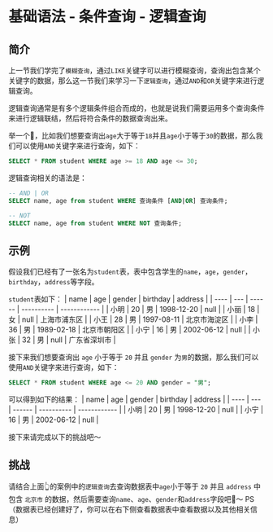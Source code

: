 # 基础语法 - 条件查询 - 逻辑查询

## 简介

上一节我们学完了`模糊查询`，通过`LIKE`关键字可以进行模糊查询，查询出包含某个关键字的数据，那么这一节我们来学习一下`逻辑查询`，通过`AND`和`OR`关键字来进行逻辑查询。

逻辑查询通常是有多个逻辑条件组合而成的，也就是说我们需要运用多个查询条件来进行逻辑联结，然后将符合条件的数据查询出来。

举一个🌰，比如我们想要查询出`age`大于等于`18`并且`age`小于等于`30`的数据，那么我们可以使用`AND`关键字来进行查询，如下：

```sql
SELECT * FROM student WHERE age >= 18 AND age <= 30;
```

逻辑查询相关的语法是：

```sql
-- AND | OR
SELECT name, age from student WHERE 查询条件 [AND|OR] 查询条件;

-- NOT
SELECT name, age from student WHERE NOT 查询条件;
```

## 示例

假设我们已经有了一张名为`student`表，表中包含学生的`name`，`age`，`gender`，`birthday`，`address`等字段。

`student`表如下：
| name | age | gender | birthday | address |
| ---- | --- | ------ | ---------- | ------------ |
| 小明 | 20 | 男 | 1998-12-20 | null |
| 小丽 | 18 | 女 | null | 上海市浦东区 |
| 小王 | 28 | 男 | 1997-08-11 | 北京市海淀区 |
| 小李 | 36 | 男 | 1989-02-18 | 北京市朝阳区 |
| 小宁 | 16 | 男 | 2002-06-12 | null |
| 小张 | 32 | 男 | null | 广东省深圳市 |

接下来我们想要查询出 `age` 小于等于 `20` 并且 `gender` 为`男`的数据，那么我们可以使用`AND`关键字来进行查询，如下：

```sql
SELECT * FROM student WHERE age <= 20 AND gender = "男";
```

可以得到如下的结果：
| name | age | gender | birthday | address |
| ---- | --- | ------ | ---------- | ------------ |
| 小明 | 20 | 男 | 1998-12-20 | null |
| 小宁 | 16 | 男 | 2002-06-12 | null |

接下来请完成以下的挑战吧～

## 挑战

请结合上面👆的案例中的`逻辑查询`去查询数据表中`age`小于等于 `20` 并且 `address` 中包含 `北京市` 的数据，然后需要查询`name`、`age`、`gender`和`address`字段吧🌈～
PS（数据表已经创建好了，你可以在右下侧查看数据表中查看数据以及其他相关信息）
